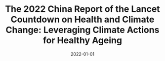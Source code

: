 ---
title: "The 2022 China Report of the Lancet Countdown on Health and Climate Change: Leveraging Climate Actions for Healthy Ageing"
collection: publications
permalink: /publications/6
date: 2022-01-01
venue: "The Lancet Public Health"
citation: "Cai, Wenjia, Zhang, Chi, Zhang, Shihui, Bai, Yuqi, <b>Callaghan, Max</b>, Chang, Nan, Chen, Bin, Chen, Huiqi, Cheng, Liangliang, Cui, Xueqin, Dai, Hancheng, Danna, Bawuerjiang, Dong, Wenxuan, Fan, Weicheng, Fang, Xiaoyi, Gao, Tong, Geng, Yang, Guan, Dabo, Hu, Yixin, Hua, Junyi, Huang, Cunrui, Huang, Hong, Huang, Jianbin, Jiang, Linlang, Jiang, Qiaolei, Jiang, Xiaopeng, Jin, Hu, Kiesewetter, Gregor, Liang, Lu, Lin, Borong, Lin, Hualiang, Liu, Huan, Liu, Qiyong, Liu, Tao, Liu, Xiaobo, Liu, Xinyuan, Liu, Zhao, Liu, Zhu, Lou, Shuhan, Lu, Chenxi, Luo, Zhenyu, Meng, Wenjun, Miao, Hui, Ren, Chao, Romanello, Marina, Schöpp, Wolfgang, Su, Jing, Tang, Xu, Wang, Can, Wang, Qiong, Warnecke, Laura, Wen, Sanmei, Winiwarter, Wilfried, Xie, Yang, Xu, Bing, Yan, Yu, Yang, Xiu, Yao, Fanghong, Yu, Le, Yuan, Jiacan, Zeng, Yiping, Zhang, Jing, Zhang, Lu, Zhang, Rui, Zhang, Shangchen, Zhang, Shaohui, Zhao, Qi, Zheng, Dashan, Zhou, Hao, Zhou, Jingbo, Fung, Margaret Fu-Chun Chan, Luo, Yong, Gong, Peng. (2022). &quot;The 2022 China Report of the Lancet Countdown on Health and Climate Change: Leveraging Climate Actions for Healthy Ageing.&quot; <i>The Lancet Public Health</i>. 0(0)."
doi: "10.1016/S2468-2667(22)00224-9"
---